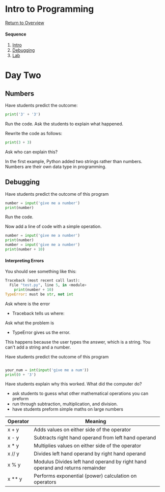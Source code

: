 # Intro to Programming

[Return to Overview](https://github.com/kyle1james/teacher_docs_coding_bootcamp/blob/master/README.md)


#### Sequence

1. [Intro](#numbers)
2. [Debugging](#debugging)
3. [Lab](#chatbot-lab)

# Day Two
## Numbers
Have students predict the outcome:

```python
print('3' + '3')

```
Run the code. Ask the students to explain what happened.

Rewrite the code as follows:

```python
print(3 + 3)

```

Ask who can explain this?

In the first example, Python added two strings rather than numbers. Numbers are their own data type in programming.


## Debugging
Have students predict the outcome of this program

```python
number = input('give me a number')
print(number)
```
Run the code.

Now add a line of code with a simple operation.

```python
number = input('give me a number')
print(number)
number = input('give me a number')
print(number + 10)
```


#### Interpreting Errors


You should see something like this:

```python
Traceback (most recent call last):
  File "test.py", line 5, in <module>
    print(number + 10)
TypeError: must be str, not int
```
Ask where is the error
- Traceback tells us where:

Ask what the problem is
- TypeError gives us the error.

This happens because the user types the answer, which is a string. You can't add a string and a number.

Have students predict the outcome of this program
```python

your_num = int(input('give me a num'))
print(0 + '3')
```

Have students explain why this worked. What did the computer do?


- ask students to guess what other mathematical operations you can preform
- run through subtraction, multiplication, and division.
- have students preform simple maths on large numbers

Operator     | Meaning
------------ | ------------
x + y  | Adds values on either side of the operator
x - y  | Subtracts right hand operand from left hand operand
x * y  | Multiplies values on either side of the operator
x // y | Divides left hand operand by right hand operand
x % y  | Modulus Divides left hand operand by right hand operand and returns remainder
x ** y | Performs exponential (power) calculation on operators
